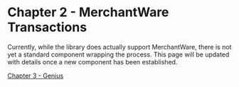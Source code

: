 # Chapter 2 - MerchantWare Transactions

Currently, while the library does actually support MerchantWare, there is not yet a standard component wrapping the process. This page will be updated with details once a new component has been established.


[Chapter 3 - Genius](https://github.com/djjd47130/Cayan/blob/master/Readme/Chapter%203%20-%20Genius.md)
